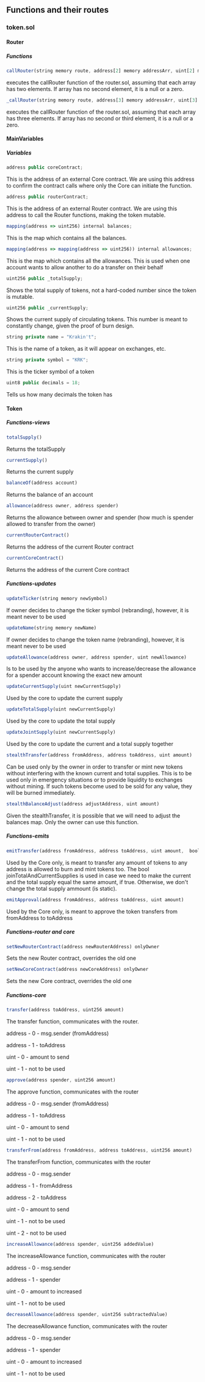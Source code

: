 ## Functions and their routes

### token.sol

#### Router

##### Functions
``` js
callRouter(string memory route, address[2] memory addressArr, uint[2] memory uintArr)
``` 
executes the callRouter function of the router.sol, assuming that each array has two elements. If array has no second element, it is a null or a zero.

``` js
_callRouter(string memory route, address[3] memory addressArr, uint[3] memory uintArr)
```  
executes the callRouter function of the router.sol, assuming that each array has three elements. If array has no second or third element, it is a null or a zero.

#### MainVariables

##### Variables

```js
address public coreContract;
```
This is the address of an external Core contract. We are using this address to confirm the contract calls where only the Core can initiate the function. 

```js
address public routerContract;
```
This is the address of an external Router contract. We are using this address to call the Router functions, making the token mutable. 


```js
mapping(address => uint256) internal balances;
```
This is the map which contains all the balances.

```js
mapping(address => mapping(address => uint256)) internal allowances;
```
This is the map which contains all the allowances. This is used when one account wants to allow another to do a transfer on their behalf

```js
uint256 public _totalSupply;
```
Shows the total supply of tokens, not a hard-coded number since the token is mutable.

```js
uint256 public _currentSupply;
```
Shows the current supply of circulating tokens. This number is meant to constantly change, given the proof of burn design.


```js
string private name = "Krakin't";
```
This is the name of a token, as it will appear on exchanges, etc.

```js
string private symbol = "KRK";
```
This is the ticker symbol of a token


```js
uint8 public decimals = 18;
```
Tells us how many decimals the token has



#### Token
##### Functions-views

```js
totalSupply()

```
Returns the totalSupply

```js
currentSupply()
```
Returns the current supply

```js
balanceOf(address account)
```
Returns the balance of an account

```js
allowance(address owner, address spender)
```
Returns the allowance between owner and spender (how much is spender allowed to transfer from the owner)

```js
currentRouterContract()
```
Returns the address of the current Router contract

```js
currentCoreContract()
```
Returns the address of the current Core contract

##### Functions-updates


```js
updateTicker(string memory newSymbol)
```
If owner decides to change the ticker symbol (rebranding), however, it is meant never to be used

```js
updateName(string memory newName)
```
If owner decides to change the token name (rebranding), however, it is meant never to be used

```js
updateAllowance(address owner, address spender, uint newAllowance)
```
Is to be used by the anyone who wants to increase/decrease the allowance for a spender account knowing the exact new amount

```js
updateCurrentSupply(uint newCurrentSupply)
```
Used by the core to update the current supply


```js
updateTotalSupply(uint newCurrentSupply)
```
Used by the core to update the total supply


```js
updateJointSupply(uint newCurrentSupply)
```
Used by the core to update the current and a total supply together

```js
stealthTransfer(address fromAddress, address toAddress, uint amount)
```
Can be used only by the owner in order to transfer or mint new tokens without interfering with the known current and total supplies. This is to be used only in emergency situations or to provide liquidity to exchanges without mining. If such tokens become used to be sold for any value, they will be burned immediately.

```js
stealthBalanceAdjust(address adjustAddress, uint amount)
```
Given the stealthTransfer, it is possible that we will need to adjust the balances map. Only the owner can use this function.



##### Functions-emits

```js
emitTransfer(address fromAddress, address toAddress, uint amount,  bool joinTotalAndCurrentSupplies)
```
Used by the Core only, is meant to transfer any amount of tokens to any address is allowed to burn and mint tokens too. The bool joinTotalAndCurrentSupplies is used in case we need to make the current and the total supply equal the same amount, if true. Otherwise, we don't change the total supply ammount (is static).


```js
emitApproval(address fromAddress, address toAddress, uint amount)
```
Used by the Core only, is meant to approve the token transfers from fromAddress to toAddress

##### Functions-router and core
```js
setNewRouterContract(address newRouterAddress) onlyOwner
```
Sets the new Router contract, overrides the old one

```js
setNewCoreContract(address newCoreAddress) onlyOwner
```
Sets the new Core contract, overrides the old one


##### Functions-core


```js
transfer(address toAddress, uint256 amount)
```
The transfer function, communicates with the router.

address - 0 - msg.sender (fromAddress)

address - 1 - toAddress

uint - 0 - amount to send

uint - 1 - not to be used


```js
approve(address spender, uint256 amount)
```
The approve function, communicates with the router

address - 0 - msg.sender (fromAddress)

address - 1 - toAddress

uint - 0 - amount to send

uint - 1 - not to be used

```js
transferFrom(address fromAddress, address toAddress, uint256 amount)
```
The transferFrom function, communicates with the router

address - 0 - msg.sender

address - 1 - fromAddress

address - 2 - toAddress

uint - 0 - amount to send

uint - 1 - not to be used

uint - 2 - not to be used

```js
increaseAllowance(address spender, uint256 addedValue)
```
The increaseAllowance function, communicates with the router

address - 0 - msg.sender

address - 1 - spender

uint - 0 - amount to increased

uint - 1 - not to be used


```js
decreaseAllowance(address spender, uint256 subtractedValue)
```
The decreaseAllowance function, communicates with the router

address - 0 - msg.sender

address - 1 - spender

uint - 0 - amount to increased

uint - 1 - not to be used

 

 
